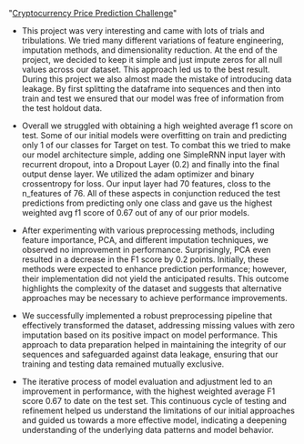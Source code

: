 "[Cryptocurrency Price Prediction Challenge](https://bitgrit.net/competition/20)"

*   This project was very interesting and came with lots of trials and tribulations. We tried many different variations of feature engineering, imputation methods, and dimensionality reduction. At the end of the project, we decided to keep it simple and just impute zeros for all null values across our dataset. This approach led us to the best result. During this project we also almost made the mistake of introducing data leakage. By first splitting the dataframe into sequences and then into train and test we ensured that our model was free of information from the test holdout data.

*   Overall we struggled with obtaining a high weighted average f1 score on test. Some of our initial models were overfitting on train and predicting only 1 of our classes for Target on test. To combat this we tried to make our model architecture simple, adding one SimpleRNN input layer with recurrent dropout, into a Dropout Layer (0.2) and finally into the final output dense layer. We utilized the adam optimizer and binary crossentropy for loss. Our input layer had 70 features, closs to the n_features of 76. All of these aspects in conjunction reduced the test predictions from predicting only one class and gave us the highest weighted avg f1 score of 0.67 out of any of our prior models.

* After experimenting with various preprocessing methods, including feature importance, PCA, and different imputation techniques, we observed no improvement in performance. Surprisingly, PCA even resulted in a decrease in the F1 score by 0.2 points. Initially, these methods were expected to enhance prediction performance; however, their implementation did not yield the anticipated results. This outcome highlights the complexity of the dataset and suggests that alternative approaches may be necessary to achieve performance improvements.

* We successfully implemented a robust preprocessing pipeline that effectively transformed the dataset, addressing missing values with zero imputation based on its positive impact on model performance. This approach to data preparation helped in maintaining the integrity of our sequences and safeguarded against data leakage, ensuring that our training and testing data remained mutually exclusive.

* The iterative process of model evaluation and adjustment led to an improvement in performance, with the highest weighted average F1 score 0.67 to date on the test set. This continuous cycle of testing and refinement helped us understand the limitations of our initial approaches and guided us towards a more effective model, indicating a deepening understanding of the underlying data patterns and model behavior.
